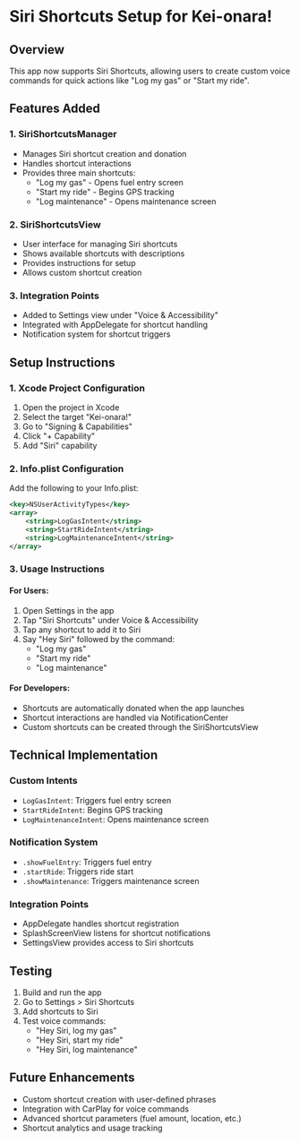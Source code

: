 # Siri Shortcuts Setup for Kei-onara!

## Overview
This app now supports Siri Shortcuts, allowing users to create custom voice commands for quick actions like "Log my gas" or "Start my ride".

## Features Added

### 1. SiriShortcutsManager
- Manages Siri shortcut creation and donation
- Handles shortcut interactions
- Provides three main shortcuts:
  - "Log my gas" - Opens fuel entry screen
  - "Start my ride" - Begins GPS tracking
  - "Log maintenance" - Opens maintenance screen

### 2. SiriShortcutsView
- User interface for managing Siri shortcuts
- Shows available shortcuts with descriptions
- Provides instructions for setup
- Allows custom shortcut creation

### 3. Integration Points
- Added to Settings view under "Voice & Accessibility"
- Integrated with AppDelegate for shortcut handling
- Notification system for shortcut triggers

## Setup Instructions

### 1. Xcode Project Configuration
1. Open the project in Xcode
2. Select the target "Kei-onara!"
3. Go to "Signing & Capabilities"
4. Click "+ Capability"
5. Add "Siri" capability

### 2. Info.plist Configuration
Add the following to your Info.plist:

```xml
<key>NSUserActivityTypes</key>
<array>
    <string>LogGasIntent</string>
    <string>StartRideIntent</string>
    <string>LogMaintenanceIntent</string>
</array>
```

### 3. Usage Instructions

#### For Users:
1. Open Settings in the app
2. Tap "Siri Shortcuts" under Voice & Accessibility
3. Tap any shortcut to add it to Siri
4. Say "Hey Siri" followed by the command:
   - "Log my gas"
   - "Start my ride"
   - "Log maintenance"

#### For Developers:
- Shortcuts are automatically donated when the app launches
- Shortcut interactions are handled via NotificationCenter
- Custom shortcuts can be created through the SiriShortcutsView

## Technical Implementation

### Custom Intents
- `LogGasIntent`: Triggers fuel entry screen
- `StartRideIntent`: Begins GPS tracking
- `LogMaintenanceIntent`: Opens maintenance screen

### Notification System
- `.showFuelEntry`: Triggers fuel entry
- `.startRide`: Triggers ride start
- `.showMaintenance`: Triggers maintenance screen

### Integration Points
- AppDelegate handles shortcut registration
- SplashScreenView listens for shortcut notifications
- SettingsView provides access to Siri shortcuts

## Testing
1. Build and run the app
2. Go to Settings > Siri Shortcuts
3. Add shortcuts to Siri
4. Test voice commands:
   - "Hey Siri, log my gas"
   - "Hey Siri, start my ride"
   - "Hey Siri, log maintenance"

## Future Enhancements
- Custom shortcut creation with user-defined phrases
- Integration with CarPlay for voice commands
- Advanced shortcut parameters (fuel amount, location, etc.)
- Shortcut analytics and usage tracking 